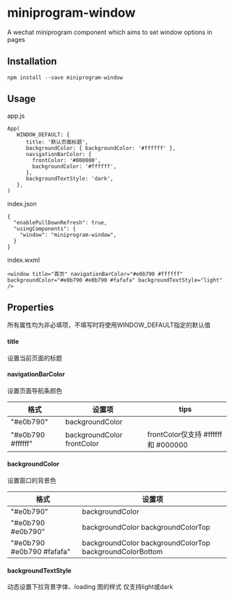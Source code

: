 # miniprogram-window
A wechat miniprogram component which aims to set window options in pages 

## Installation
```
npm install --save miniprogram-window
```
## Usage
app.js
```
App(
   WINDOW_DEFAULT: {
      title: '默认页面标题',
      backgroundColor: { backgroundColor: '#ffffff' },
      navigationBarColor: {
        frontColor: '#000000',
        backgroundColor: '#ffffff',
      },
      backgroundTextStyle: 'dark',
   },
)
```
index.json
```
{
  "enablePullDownRefresh": true,
  "usingComponents": {
    "window": "miniprogram-window",
  }
}
```
index.wxml
```
<window title="首页" navigationBarColor="#e0b790 #ffffff" backgroundColor="#e0b790 #e0b790 #fafafa" backgroundTextStyle="light" />
```

## Properties
所有属性均为非必填项，不填写时将使用WINDOW_DEFAULT指定的默认值
#### title
设置当前页面的标题

#### navigationBarColor
设置页面导航条颜色

格式 | 设置项   | tips
----| ------  |---
"#e0b790" | backgroundColor
"#e0b790 #ffffff" | backgroundColor frontColor | frontColor仅支持 #ffffff 和 #000000

#### backgroundColor
设置窗口的背景色

格式 | 设置项  
----| ------  
"#e0b790" | backgroundColor
"#e0b790 #e0b790" | backgroundColor backgroundColorTop
"#e0b790 #e0b790 #fafafa" | backgroundColor backgroundColorTop backgroundColorBottom

#### backgroundTextStyle
动态设置下拉背景字体、loading 图的样式
仅支持light或dark
